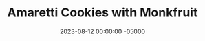 ---
layout: post
title: "Amaretti Cookies with Monkfruit"
date:   2023-08-12 00:00:00 -05000
categories: 
- Recipes
- Healthier Dessert
permalink: /recipes/amaretti
image: /assets/Food/Healthier Dessert/Amaretti/amaretti-cover.jpg
ing: amaretti-ing
facts: amaretti-facts
Prep: 10
Rest: 60
Cook: 13
Source1: https://www.kitchensanctuary.com/chewy-amaretti-cookies/#recipe
Source2: 
tags: 
- almond
- almond extract
- cookie
- italian
- egg white
- powdered sugar
- stevia
- granular
- monk fruit
- allulose
- erythritol
- granulated monk fruit
Description: Amaretti cookies are an Italian classic at any holiday, and always my favorite dessert at the table. This recipe is identical to the traditional, except with granulated sugar swapped for monk fruit. They're gluten free, don't have any butter or oil, and get their healthy fats from almonds. To use up those leftover yolks, whip up a quick Hollandaise sauce<br><p><a href="hollandaise">Greek Yogurt Hollandaise Sauce</a></p>
Instructions: 
- In a large bowl, mix together the almond flour, sweetener, and salt<br><br>

- In a separate bowl (glass or metal), beat the egg whites on high speed until medium to stiff peaks. Add the extracts to the eggs and beat to mix<br><br>

- Gently fold the egg mixture into the flour mixture with a rubber spatula. Mix gently to just combine. Chill dough in the fridge for an hour<br><br>

- Preheat the oven to 325F and line 2 cookie sheets with parchment paper. In a small bowl, add the powdered sweetener.<br><br>

- Roll each cookie into a small ball and place on baking sheet.  Roll the cookies in sweetener, and place back on the cookie sheet. Lightly flatten with your fingers<br><br>

- Bake for 12-13 minutes, rotating the sheets halfway through. Let cool on pan for 5 minutes, or until you can safely lift them up.  Transfer to a cooling rack<br><br>
- <center><img src="/assets/Food/Healthier Dessert/Amaretti/amaretti-7.jpg" alt="" class="instruction-image"></center>
---